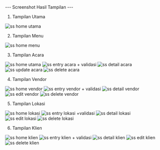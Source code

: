 --- Screenshot Hasil Tampilan ---

1. Tampilan Utama

![ss home utama](https://github.com/user-attachments/assets/13ff58ed-ad4b-4e0a-93dd-e4792b4d376d)

2. Tampilan Menu

![ss home menu](https://github.com/user-attachments/assets/bdd60352-3aac-45ae-b0f9-f9e66bf56382)


3. Tampilan Acara

![ss home utama](https://github.com/user-attachments/assets/a7eea3d7-3188-4bbd-85e4-b7a400351fd9)
![ss entry acara + validasi](https://github.com/user-attachments/assets/c20504da-ca1e-4d4a-9607-a054f6a8d701)
![ss detail acara](https://github.com/user-attachments/assets/16ec2ed4-7763-4ee4-8060-6a65a67d56a0)
![ss update acara](https://github.com/user-attachments/assets/60d8c707-267b-4719-a5e1-9ad26a3cb9d5)
![ss delete acara](https://github.com/user-attachments/assets/49325df0-afc8-4c30-8cb2-a0a5046ef195)

4. Tampilan Vendor

![ss home vendor](https://github.com/user-attachments/assets/d957c521-a37e-4c13-b79d-f2aff609c746)
![ss entry vendor + validasi](https://github.com/user-attachments/assets/451478a4-3e78-4224-b9d2-fc8b9325ed4d)
![ss detail vendor](https://github.com/user-attachments/assets/ce180598-e7a2-491b-a12f-92c8301151b2)
![ss edit vendor](https://github.com/user-attachments/assets/f4e6f6a1-8f54-4348-9e65-1dd3f48de346)
![ss delete vendor ](https://github.com/user-attachments/assets/68ce1fe3-932b-48a7-bb38-791c35cb553e)

5. Tampilan Lokasi

![ss home lokasi](https://github.com/user-attachments/assets/b906e995-fb7c-4122-93b1-486f0b95ccc5)
![ss entry lokasi +validasi](https://github.com/user-attachments/assets/cdd49063-88ab-4577-aefb-98561b145afe)
![ss detail lokasi](https://github.com/user-attachments/assets/10c72819-eeec-4f7c-abc2-73ea4f5d4886)
![ss edit lokasi](https://github.com/user-attachments/assets/92583795-0408-475d-ba28-c7f94a08444e)
![ss delete lokasi](https://github.com/user-attachments/assets/311b48cf-8bab-4500-af4d-f8038da2aade)


6. Tampilan Klien

![ss home klien](https://github.com/user-attachments/assets/e010da9f-f4f6-4cff-8eeb-b67a082ba53a)
![ss entry klien + validasi](https://github.com/user-attachments/assets/b5e344fc-bb8a-4512-a4bb-dfc734a8ae30)
![ss detail klien](https://github.com/user-attachments/assets/d940a605-4c7e-458f-bf35-97a76437baee)
![ss edit klien](https://github.com/user-attachments/assets/d74b0d1e-cecd-466d-9af1-8af2d3ab776f)
![ss delete klien](https://github.com/user-attachments/assets/7830271f-92ff-469c-b243-ebf4299f2daf)

